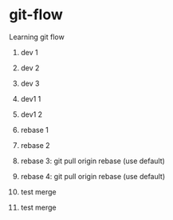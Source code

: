 # git-flow
Learning git flow

1. dev 1
2. dev 2
3. dev 3

1. dev1 1
2. dev1 2

1. rebase 1
2. rebase 2
3. rebase 3: git pull origin rebase (use default)
4. rebase 4: git pull origin rebase (use default)

1. test merge
2. test merge

